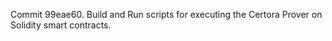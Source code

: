 Commit 99eae60.                    Build and Run scripts for executing the Certora Prover on Solidity smart contracts.